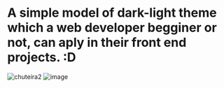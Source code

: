 # A simple model of dark-light theme which a web developer begginer or not, can aply in their front end projects. :D
![chuteira2](https://user-images.githubusercontent.com/109705197/192036567-aa938815-3791-4358-823c-21c945c885b3.png)
![image](https://user-images.githubusercontent.com/109705197/192040003-b0a58979-91a9-40a8-a47b-88ee6ad93b28.png)




